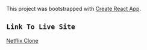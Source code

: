 This project was bootstrapped with [Create React App](https://github.com/facebook/create-react-app).

## `Link To Live Site`

[Netflix Clone](https://netflixclone-1.web.app/)
